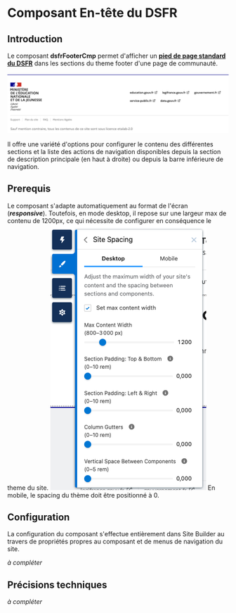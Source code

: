 # Composant En-tête du **DSFR**

## Introduction

Le composant **dsfrFooterCmp** permet d'afficher un **[pied de page standard du DSFR](https://www.systeme-de-design.gouv.fr/elements-d-interface/composants/pied-de-page)** dans les sections du theme footer d'une page de communauté.

![Page Footer](/media/dsfrFooterCmp.png) 


Il offre une variété d'options pour configurer le contenu des différentes sections et la liste des actions de navigation disponibles depuis la section de description principale (en haut à droite) ou
depuis la barre inférieure de navigation.


## Prerequis

Le composant s'adapte automatiquement au format de l'écran (***responsive***). Toutefois, en mode desktop, il repose sur une largeur max de contenu de 1200px, ce qui nécessite de configurer en conséquence le theme du site.
![Site Spacing](/media/dsfrSpacing.png)
En mobile, le spacing du thème doit être positionné à 0.


## Configuration

La configuration du composant s'effectue entièrement dans Site Builder au travers de 
propriétés propres au composant et de menus de navigation du site.

_à compléter_


## Précisions techniques

_à compléter_